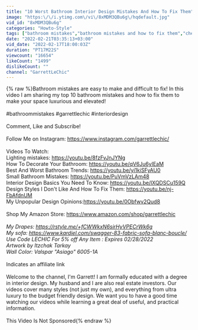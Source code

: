 ```yaml
---
title: "10 Worst Bathroom Interior Design Mistakes And How To Fix Them"
image: "https:\/\/i.ytimg.com\/vi\/8xMDM3QBu6g\/hqdefault.jpg"
vid_id: "8xMDM3QBu6g"
categories: "Howto-Style"
tags: ["bathroom mistakes","bathroom mistakes and how to fix them","cheap bathroom"]
date: "2022-02-21T03:35:13+03:00"
vid_date: "2022-02-17T18:00:03Z"
duration: "PT17M22S"
viewcount: "16654"
likeCount: "1499"
dislikeCount: ""
channel: "GarrettLeChic"
---
```

{% raw %}Bathroom mistakes are easy to make and difficult to fix! In this video I am sharing my top 10 bathroom mistakes and how to fix them to make your space luxurious and elevated! <br /><br />#bathroommistakes #garrettlechic #interiordesign<br /><br />Comment, Like and Subscribe!<br /> <br />Follow Me on Instagram: <a rel="nofollow" target="blank" href="https://www.instagram.com/garrettlechic/">https://www.instagram.com/garrettlechic/</a><br /><br />Videos To Watch:<br />Lighting mistakes: <a rel="nofollow" target="blank" href="https://youtu.be/8fzFvJnJYNg">https://youtu.be/8fzFvJnJYNg</a><br />How To Decorate Your Bathroom: <a rel="nofollow" target="blank" href="https://youtu.be/qV6Ju6yIEaM">https://youtu.be/qV6Ju6yIEaM</a><br />Best And Worst Bathroom Trends: <a rel="nofollow" target="blank" href="https://youtu.be/yi1kiSFyAU0">https://youtu.be/yi1kiSFyAU0</a><br />Small Bathroom Mistakes: <a rel="nofollow" target="blank" href="https://youtu.be/PuVmVzLAm48">https://youtu.be/PuVmVzLAm48</a><br />Interior Design Basics You Need To Know: <a rel="nofollow" target="blank" href="https://youtu.be/lXQDSCu159Q">https://youtu.be/lXQDSCu159Q</a><br />Design Styles I Don't Like And How To Fix Them: <a rel="nofollow" target="blank" href="https://youtu.be/nj-FbAfdnUM">https://youtu.be/nj-FbAfdnUM</a><br />My Unpopular Design Opinions:<a rel="nofollow" target="blank" href="https://youtu.be/0Obfwv2Qud8">https://youtu.be/0Obfwv2Qud8</a><br /><br />Shop My Amazon Store: <a rel="nofollow" target="blank" href="https://www.amazon.com/shop/garrettlechic">https://www.amazon.com/shop/garrettlechic</a><br /><br />*My Drapes: <a rel="nofollow" target="blank" href="https://rstyle.me/+fCWWkxN6sirHyVPECrWk6g">https://rstyle.me/+fCWWkxN6sirHyVPECrWk6g</a><br />My sofa: <a rel="nofollow" target="blank" href="https://www.kardiel.com/swagger-83-fabric-sofa-blanc-boucle/">https://www.kardiel.com/swagger-83-fabric-sofa-blanc-boucle/</a><br />          Use Code LECHIC For 5% off Any Item : Expires 02/28/2022<br />Artwork by Itzchak Tarkay<br />Wall Color: Valspar &quot;Asiago&quot; 6005-1A<br /><br />* Indicates an affiliate link<br /><br />Welcome to the channel, I'm Garrett! I am formally educated with a degree in interior design. My husband and I are also real estate investors. Our videos cover many styles (not just my own), and everything from ultra luxury to the budget friendly design. We want you to have a good time watching our videos while learning a great deal of useful, and practical information.<br /><br />This Video Is Not Sponsored{% endraw %}
